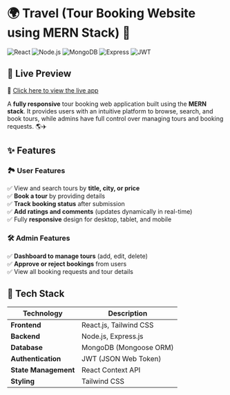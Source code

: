 # 🌍 Travel (Tour Booking Website using MERN Stack) 🚀


![React](https://img.shields.io/badge/Frontend-React-blue?logo=react)
![Node.js](https://img.shields.io/badge/Backend-Node.js-green?logo=node.js)
![MongoDB](https://img.shields.io/badge/Database-MongoDB-brightgreen?logo=mongodb)
![Express](https://img.shields.io/badge/Framework-Express-black?logo=express)
![JWT](https://img.shields.io/badge/Auth-JWT-orange?logo=jsonwebtokens)

## 🚀 Live Preview
🔗 [Click here to view the live app](https://tour-booking-frontend.onrender.com)

A **fully responsive** tour booking web application built using the **MERN stack**. It provides users with an intuitive platform to browse, search, and book tours, while admins have full control over managing tours and booking requests. 🌎✈️  

## ✨ Features

### 🏞 **User Features**  
✅ View and search tours by **title, city, or price**  
✅ **Book a tour** by providing details  
✅ **Track booking status** after submission  
✅ **Add ratings and comments** (updates dynamically in real-time)  
✅ Fully **responsive** design for desktop, tablet, and mobile  

### 🛠️ **Admin Features**  
✅ **Dashboard to manage tours** (add, edit, delete)  
✅ **Approve or reject bookings** from users  
✅ View all booking requests and tour details  

## 🚀 Tech Stack

| Technology | Description |
|------------|------------|
| **Frontend** | React.js, Tailwind CSS |
| **Backend** | Node.js, Express.js |
| **Database** | MongoDB (Mongoose ORM) |
| **Authentication** | JWT (JSON Web Token) |
| **State Management** | React Context API |
| **Styling** | Tailwind CSS |





